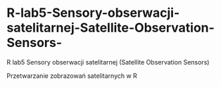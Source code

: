# R-lab5-Sensory-obserwacji-satelitarnej-Satellite-Observation-Sensors-
R lab5 Sensory obserwacji satelitarnej (Satellite Observation Sensors)

Przetwarzanie zobrazowań satelitarnych w R
